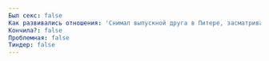```yaml
---
Был секс: false
Как развивались отношения: 'Снимал выпускной друга в Питере, засматривался на девушку. Чувствовал себя весь вечер очень неловко, подсел к ней, разговорились, прошли немного прогуляться. Сказала: "Приятно, когда тобой любуются".Ей какой-то знакомый придурок потом сказал на том вечере: "Тебе надо найти парня поувереннее", имея в виду меня. За глаза, конечно.Пару раз гуляли-болтали-целовались, но видно, целоваться больше мне хотелось. Что думал, не помню.На втором свидании долго стояли, не хотелось расставаться. Предложил зайти ко мне в гости пообниматься (комнату в коммуналке снял). "А есть где?" "Думаю, да". Зря я сказал "думаю". В общем, не пообнимались, после отъезда не общались, сейчас замужем.'
Кончила?: false
Проблемная: false
Тиндер: false
---
```

